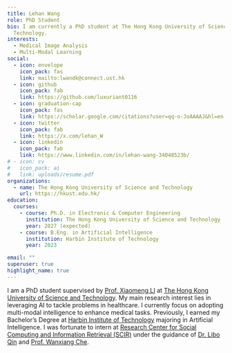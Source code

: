 ```yaml
---
title: Lehan Wang
role: PhD Student
bio: I am currently a PhD student at The Hong Kong University of Science and
  Technology.
interests:
  - Medical Image Analysis
  - Multi-Modal Learning
social:
  - icon: envelope
    icon_pack: fas
    link: mailto:lwandk@connect.ust.hk
  - icon: github
    icon_pack: fab
    link: https://github.com/luxuriant0116
  - icon: graduation-cap
    icon_pack: fas
    link: https://scholar.google.com/citations?user=qq-o-JoAAAAJ&hl=en
  - icon: twitter
    icon_pack: fab
    link: https://x.com/lehan_W
  - icon: linkedin
    icon_pack: fab
    link: https://www.linkedin.com/in/lehan-wang-34048523b/
# - icon: cv
#   icon_pack: ai
#   link: uploads/resume.pdf
organizations:
  - name: The Hong Kong University of Science and Technology
    url: https://hkust.edu.hk/
education:
  courses:
    - course: Ph.D. in Electronic & Computer Engineering
      institution: The Hong Kong University of Science and Technology
      year: 2027 (expected)
    - course: B.Eng. in Artificial Intelligence
      institution: Harbin Institute of Technology
      year: 2023

email: ""
superuser: true
highlight_name: true
---
```



I am a PhD student supervised by [Prof. Xiaomeng LI](https://xmengli.github.io/) at [The Hong Kong University of Science and Technology](https://hkust.edu.hk/). My main research interest lies in leveraging AI to tackle problems in healthcare. I currently focus on adopting multi-modal intelligence to enhance medical tasks. Previously, I earned my Bachelor’s Degree at [Harbin Institute of Technology](http://www.hit.edu.cn/) majoring in Artificial Intelligence. I was fortunate to intern at [Research Center for Social Computing and Information Retrieval (SCIR)](http://ir.hit.edu.cn/) under the guidance of [Dr. Libo Qin](https://scholar.google.co.jp/citations?user=8lVpK1QAAAAJ&hl) and [Prof. Wanxiang Che](http://ir.hit.edu.cn/~car/).
